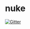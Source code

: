 # nuke

[![Gitter](https://badges.gitter.im/nuke-build/nuke-build.svg)](https://gitter.im/nuke-build/nuke-build?utm_source=badge&utm_medium=badge&utm_campaign=pr-badge&utm_content=badge)